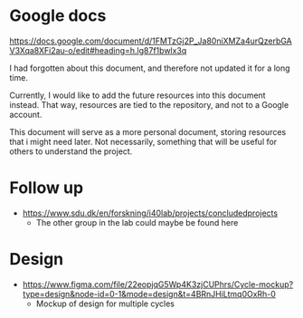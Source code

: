 # Google docs

https://docs.google.com/document/d/1FMTzGj2P_Ja80niXMZa4urQzerbGAV3Xqa8XFi2au-o/edit#heading=h.lg87f1bwlx3q

I had forgotten about this document, and therefore not updated it for a long time.

Currently, I would like to add the future resources into this document instead.
That way, resources are tied to the repository, and not to a Google account.

This document will serve as a more personal document, storing resources that i might need later.
Not necessarily, something that will be useful for others to understand the project.

# Follow up

- https://www.sdu.dk/en/forskning/i40lab/projects/concludedprojects
  - The other group in the lab could maybe be found here

# Design
- https://www.figma.com/file/22eopjqG5Wp4K3zjCUPhrs/Cycle-mockup?type=design&node-id=0-1&mode=design&t=4BRnJHiLtmq0OxRh-0
  - Mockup of design for multiple cycles

